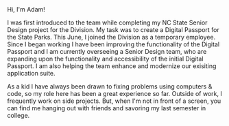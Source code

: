 ## 

Hi, I'm Adam!

I was first introduced to the team while completing my NC State Senior Design project for the Division.
My task was to create a Digital Passport for the State Parks. This June, I joined the Division as a temporary employee.
Since I began working I have been improving the functionality of the Digital Passport and I am currently overseeing a Senior Design team, who are expanding upon the functionality and accessibility of the initial Digital Passport. I am also helping the team enhance and modernize our exisiting application suite. 

As a kid I have always been drawn to fixing problems using computers & code, so my role here has been a great experience so far. Outside of work, I frequently work on side projects. But, when I'm not in front of a screen, you can find me hanging out with friends and savoring my last semester in college.
